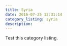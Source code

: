 ```yaml
---
title: Syria
date: 2016-07-25 12:31:14
category_listing: syria
description:
---
```

Test this category listing.